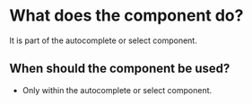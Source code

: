
# What does the component do?
It is part of the autocomplete or select component.

## When should the component be used?
* Only within the autocomplete or select component.